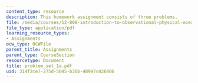 ```yaml
---
content_type: resource
description: This homework assignment consists of three problems.
file: /media/courses/12-808-introduction-to-observational-physical-oceanography-fall-2004/314f2ce7275d5045b36b48997c426406_problem_set_1a.pdf
file_type: application/pdf
learning_resource_types:
- Assignments
ocw_type: OCWFile
parent_title: Assignments
parent_type: CourseSection
resourcetype: Document
title: problem_set_1a.pdf
uid: 314f2ce7-275d-5045-b36b-48997c426406
---
```


